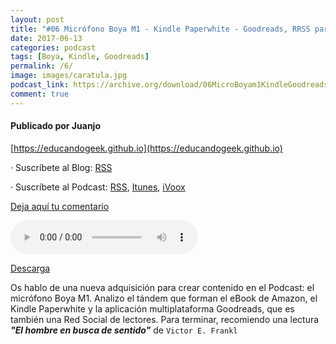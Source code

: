 ```yaml
---
layout: post
title: "#06 Micrófono Boya M1 - Kindle Paperwhite - Goodreads, RRSS para lectores"
date: 2017-06-13
categories: podcast
tags: [Boya, Kindle, Goodreads]
permalink: /6/
image: images/caratula.jpg
podcast_link: https://archive.org/download/06MicroBoyam1KindleGoodreadsLecturas_20170614/06-micro-boyam1-kindle-goodreads-lecturas.mp3
comment: true
---
```


#### Publicado por Juanjo

[https://educandogeek.github.io](https://educandogeek.github.io)

· Suscríbete al Blog: [RSS](http://feeds.feedburner.com/educandogeekblog)

· Suscríbete al Podcast: [RSS](http://feeds.feedburner.com/educandogeek), [Itunes](https://itunes.apple.com/es/podcast/educando-geek/id1110060146?mt=2), [iVoox](https://www.ivoox.com/podcast-educando-geek_sq_f1289274_1.html)

[Deja aquí tu comentario](https://educandogeek.github.io/6/)

<audio controls>
  <source src="{{ page.podcast_link }}" type="audio/mp3">
</audio>


[Descarga][Mp3]


Os hablo de una nueva adquisición para crear contenido en el Podcast: el micrófono Boya M1. Analizo el tándem que forman el eBook de Amazon, el Kindle Paperwhite y la aplicación multiplataforma Goodreads, que es también una Red Social de lectores. Para terminar, recomiendo una lectura _**"El hombre en busca de sentido"**_ de `Victor E. Frankl`



[Mp3]: https://archive.org/download/06MicroBoyam1KindleGoodreadsLecturas_20170614/06-micro-boyam1-kindle-goodreads-lecturas.mp3
